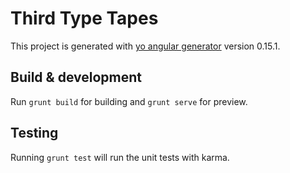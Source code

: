 # Third Type Tapes

This project is generated with [yo angular generator](https://github.com/yeoman/generator-angular)
version 0.15.1.

## Build & development

Run `grunt build` for building and `grunt serve` for preview.

## Testing

Running `grunt test` will run the unit tests with karma.
